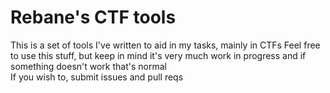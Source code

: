 # Rebane's CTF tools  

This is a set of tools I've written to aid in my tasks, mainly in CTFs
Feel free to use this stuff, but keep in mind it's very much work in progress and if something doesn't work that's normal  
If you wish to, submit issues and pull reqs